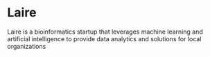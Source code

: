 # Laire
Laire is a bioinformatics startup that leverages machine learning and artificial intelligence to provide data analytics and solutions for local organizations
